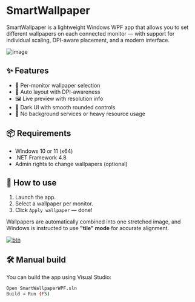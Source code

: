 # SmartWallpaper

SmartWallpaper is a lightweight Windows WPF app that allows you to set different wallpapers on each connected monitor — with support for individual scaling, DPI-aware placement, and a modern interface.

![image](https://github.com/user-attachments/assets/128741ac-5d62-400e-a371-5ed15109ba53)

## ✨ Features

- 🎯 Per-monitor wallpaper selection
- 🧠 Auto layout with DPI-awareness
- 🖼️ Live preview with resolution info
- 🌙 Dark UI with smooth rounded controls
- 🔧 No background services or heavy resource usage

## 📦 Requirements

- Windows 10 or 11 (x64)
- .NET Framework 4.8
- Admin rights to change wallpapers (optional)

## 🚀 How to use

1. Launch the app.
2. Select a wallpaper per monitor.
3. Click `Apply wallpaper` — done!

Wallpapers are automatically combined into one stretched image, and Windows is instructed to use **"tile" mode** for accurate alignment.

[![btn](https://github.com/user-attachments/assets/a7488eb8-2620-4046-b583-98955af15bfc)](https://github.com/trunjeee/SmartWallpaper/releases/download/v1.0/SmartWallpaper.exe)



## 🛠️ Manual build

You can build the app using Visual Studio:

```bash
Open SmartWallpaperWPF.sln
Build → Run (F5)

